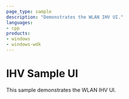```yaml
---
page_type: sample
description: "Demonstrates the WLAN IHV UI."
languages:
- cpp
products:
- windows
- windows-wdk
---
```


# IHV Sample UI

This sample demonstrates the WLAN IHV UI.
